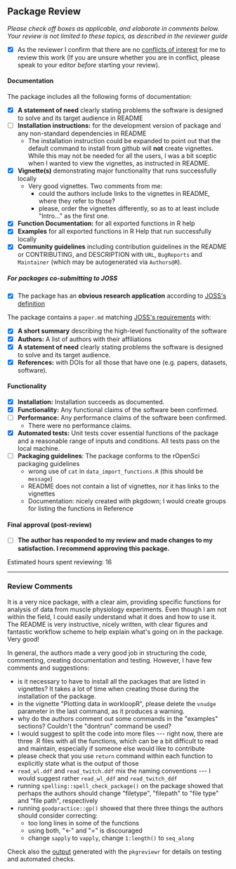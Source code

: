 ## Package Review

*Please check off boxes as applicable, and elaborate in comments below.  Your review is not limited to these topics, as described in the reviewer guide*

- [x] As the reviewer I confirm that there are no [conflicts of interest](#coi) for me to review this work (If you are unsure whether you are in conflict, please speak to your editor _before_ starting your review).

#### Documentation

The package includes all the following forms of documentation:

- [x] **A statement of need** clearly stating problems the software is designed to solve and its target audience in README
- [ ] **Installation instructions:** for the development version of package and any non-standard dependencies in README
    * The installation instruction could be expanded to point out that the default command to install from github will __not__ create vignettes. While this may not be needed for all the users, I was a bit sceptic when I wanted to view the vignettes, as instructed in README.
- [x] **Vignette(s)** demonstrating major functionality that runs successfully locally
    * Very good vignettes. Two comments from me:
      + could the authors include links to the vignettes in README, where they refer to those?
      + please, order the vignettes differently, so as to at least include "Intro..." as the first one.
- [x] **Function Documentation:** for all exported functions in R help
- [x] **Examples** for all exported functions in R Help that run successfully locally
- [x] **Community guidelines** including contribution guidelines in the README or CONTRIBUTING, and DESCRIPTION with `URL`, `BugReports` and `Maintainer` (which may be autogenerated via `Authors@R`).

##### For packages co-submitting to JOSS

- [x] The package has an **obvious research application** according to [JOSS's definition](http://joss.theoj.org/about#submission_requirements)

The package contains a `paper.md` matching [JOSS's requirements](http://joss.theoj.org/about#paper_structure) with:

- [x] **A short summary** describing the high-level functionality of the software
- [x] **Authors:**  A list of authors with their affiliations
- [x] **A statement of need** clearly stating problems the software is designed to solve and its target audience.
- [x] **References:** with DOIs for all those that have one (e.g. papers, datasets, software).

#### Functionality

- [x] **Installation:** Installation succeeds as documented.
- [x] **Functionality:** Any functional claims of the software been confirmed.
- [ ] **Performance:** Any performance claims of the software been confirmed.
    * There were no performance claims.
- [x] **Automated tests:** Unit tests cover essential functions of the package
   and a reasonable range of inputs and conditions. All tests pass on the local machine.
- [ ] **Packaging guidelines**: The package conforms to the rOpenSci packaging guidelines
    * wrong use of `cat` in `data_import_functions.R` (this should be `message`)
    * README does not contain a list of vignettes, nor it has links to the vignettes
    * Documentation: nicely created with pkgdown; I would create groups for listing the functions in Reference

#### Final approval (post-review)

- [ ] **The author has responded to my review and made changes to my satisfaction. I recommend approving this package.**

Estimated hours spent reviewing: 16


---

### Review Comments

It is a very nice package, with a clear aim, providing specific functions for analysis of data from muscle physiology experiments. Even though I am not within the field, I could easily understand what it does and how to use it. The README is very instructive, nicely written, with clear figures and fantastic workflow scheme to help explain what's going on in the package. Very good!

In general, the authors made a very good job in structuring the code, commenting, creating documentation and testing. However, I have few comments and suggestions:

* is it necessary to have to install all the packages that are listed in vignettes? It takes a lot of time when creating those during the installation of the package.
* in the vignette "Plotting data in workloopR", please delete the `vnudge` parameter in the last command, as it produces a warning.
* why do the authors comment out some commands in the "examples" sections? Couldn't the "dontrun" command be used?
* I would suggest to split the code into more files --- right now, there are three .R files with all the functions, which can be a bit difficult to read and maintain, especially if someone else would like to contribute
* please check that you use `return` command within each function to explicitly state what is the output of those
* `read_wl.ddf` and `read_twitch.ddf` mix the naming conventions --- I would suggest rather `read_wl_ddf` and `read_twitch_ddf`
* running `spelling::spell_check_package()` on the package showed that perhaps the authors should change "filetype", "filepath" to "file type" and "file path", respectively
* running `goodpractice::gp()` showed that there three things the authors should consider correcting:
  * too long lines in some of the functions
  * using both, "<-" and "=" is discouraged
  * change `sapply` to `vapply`, change `1:length()` to `seq_along`

Check also the [output](https://jromanowska.github.io/workloopR_review/) generated with the `pkgreviewr` for details on testing and automated checks.
